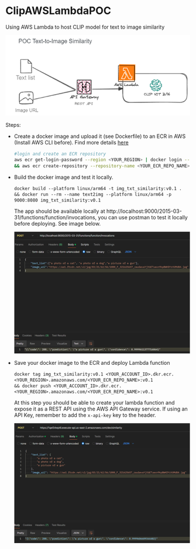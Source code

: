 # ClipAWSLambdaPOC


Using AWS Lambda to host CLIP model for text to image similarity

![img](./images/demo.png)

Steps:

- Create a docker image and upload it (see Dockerfile) to an ECR in AWS (Install AWS CLI before). Find more details [here](https://docs.aws.amazon.com/lambda/latest/dg/python-image.html)

    ```bash
    #login and create an ECR repository
    aws ecr get-login-password --region <YOUR_REGION> | docker login --username AWS --password-stdin <YOUR_ACCOUNT_ID>.dkr.ecr.<YOUR_REGION>.amazonaws.com
    && aws ecr create-repository --repository-name <YOUR_ECR_REPO_NAME> --region <YOUR_REGION> --image-scanning-configuration scanOnPush=true --image-tag-mutability MUTABLE
    ```

- Build the docker image and test it locally.

    ```
    docker build --platform linux/arm64 -t img_txt_similarity:v0.1 .
    && docker run --rm --name text2img --platform linux/arm64 -p 9000:8080 img_txt_similarity:v0.1
    ```

    The app should be available locally at http://localhost:9000/2015-03-31/functions/function/invocations, you can use postman to test it locally before deploying. See image below.

    ![img2](./images/local_test.png)

- Save your docker image to the ECR and deploy Lambda function

    ```
    docker tag img_txt_similarity:v0.1 <YOUR_ACCOUNT_ID>.dkr.ecr.<YOUR_REGION>.amazonaws.com/<YOUR_ECR_REPO_NAME>:v0.1
    && docker push <YOUR_ACCOUNT_ID>.dkr.ecr.<YOUR_REGION>.amazonaws.com/<YOUR_ECR_REPO_NAME>:v0.1
    ```

    At this step you should be able to create your lambda function and expose it as a REST API using the AWS API Gateway service. If using an API Key, remember to add the `x-api-key` key to the header.

    ![img3](./images/local_gateway.png)